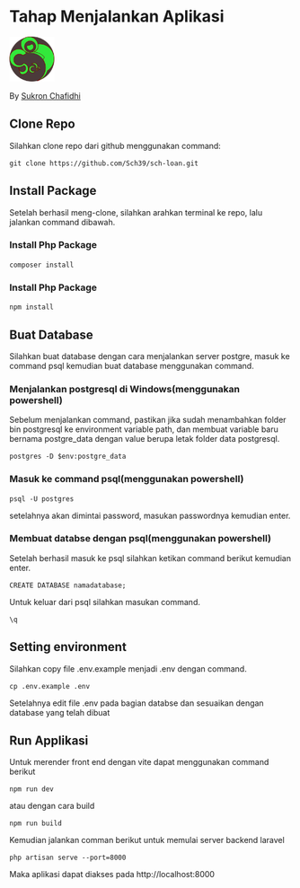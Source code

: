 # Tahap Menjalankan Aplikasi
<img src='./public/icon.png' alt='icon' width='80px' />

By [Sukron Chafidhi](https://profile.sch39.dev)

## Clone Repo
Silahkan clone repo dari github menggunakan command:
```
git clone https://github.com/Sch39/sch-loan.git
```

## Install Package
Setelah berhasil meng-clone, silahkan arahkan terminal ke repo, lalu jalankan command dibawah.
### Install Php Package
```
composer install
```

### Install Php Package
```
npm install
```
## Buat Database
Silahkan buat database dengan cara menjalankan server postgre, masuk ke command psql kemudian buat database menggunakan command.
### Menjalankan postgresql di Windows(menggunakan powershell)
Sebelum menjalankan command, pastikan jika sudah menambahkan folder bin postgresql ke environment variable path, dan membuat variable baru bernama postgre_data dengan value berupa letak folder data postgresql. 
```
postgres -D $env:postgre_data
```

### Masuk ke command psql(menggunakan powershell)
```
psql -U postgres
```
setelahnya akan dimintai password, masukan passwordnya kemudian enter.

### Membuat databse dengan psql(menggunakan powershell)
Setelah berhasil masuk ke psql silahkan ketikan command berikut kemudian enter.
```
CREATE DATABASE namadatabase;
```
Untuk keluar dari psql silahkan masukan command.
```
\q
```


## Setting environment
Silahkan copy file .env.example menjadi .env dengan command.
```
cp .env.example .env
```

Setelahnya edit file .env pada bagian databse dan sesuaikan dengan database yang telah dibuat

## Run Applikasi
Untuk merender front end dengan vite dapat menggunakan command berikut
```
npm run dev
```
atau dengan cara build
```
npm run build
```

Kemudian jalankan comman berikut untuk memulai server backend laravel
```
php artisan serve --port=8000
```
Maka aplikasi dapat diakses pada http://localhost:8000